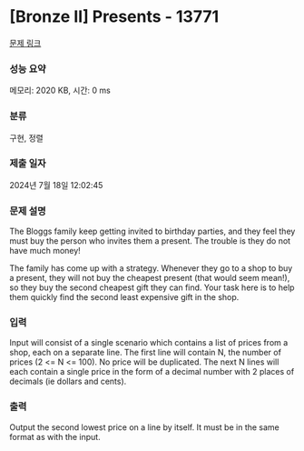 # [Bronze II] Presents - 13771 

[문제 링크](https://www.acmicpc.net/problem/13771) 

### 성능 요약

메모리: 2020 KB, 시간: 0 ms

### 분류

구현, 정렬

### 제출 일자

2024년 7월 18일 12:02:45

### 문제 설명

<p>The Bloggs family keep getting invited to birthday parties, and they feel they must buy the person who invites them a present. The trouble is they do not have much money!</p>

<p>The family has come up with a strategy. Whenever they go to a shop to buy a present, they will not buy the cheapest present (that would seem mean!), so they buy the second cheapest gift they can find. Your task here is to help them quickly find the second least expensive gift in the shop.</p>

### 입력 

 <p>Input will consist of a single scenario which contains a list of prices from a shop, each on a separate line. The first line will contain N, the number of prices (2 <= N <= 100). No price will be duplicated. The next N lines will each contain a single price in the form of a decimal number with 2 places of decimals (ie dollars and cents).</p>

### 출력 

 <p>Output the second lowest price on a line by itself. It must be in the same format as with the input.</p>


